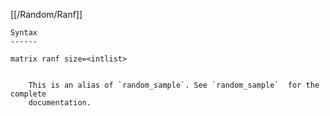[[/Random/Ranf]]

~~~
Syntax
------

matrix ranf size=<intlist>


    This is an alias of `random_sample`. See `random_sample`  for the complete
    documentation.
~~~
